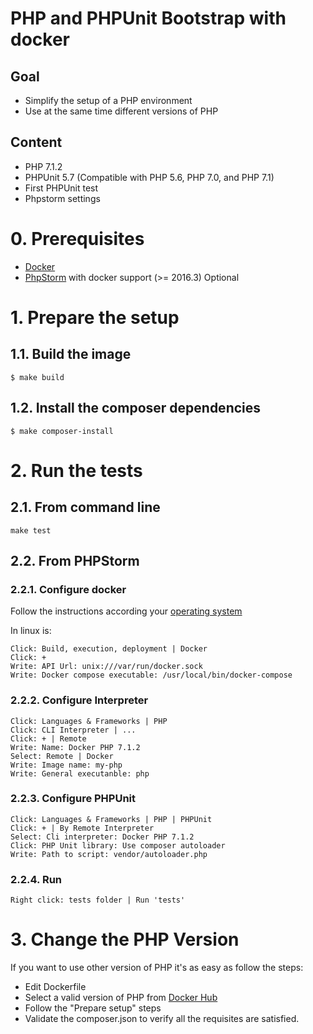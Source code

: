 # PHP and PHPUnit Bootstrap with docker

## Goal
- Simplify the setup of a PHP environment
- Use at the same time different versions of PHP 
## Content
- PHP 7.1.2
- PHPUnit 5.7 (Compatible with PHP 5.6, PHP 7.0, and PHP 7.1)
- First PHPUnit test
- Phpstorm settings

# 0. Prerequisites
- [Docker](https://docs.docker.com/engine/installation/)
- [PhpStorm](https://www.jetbrains.com/phpstorm/download) with docker support (>= 2016.3) Optional

# 1. Prepare the setup
## 1.1. Build the image
    $ make build
## 1.2. Install the composer dependencies
    $ make composer-install
# 2. Run the tests
## 2.1. From command line
    make test
## 2.2. From PHPStorm
### 2.2.1. Configure docker
Follow the instructions according your [operating system](https://blog.jetbrains.com/phpstorm/2015/10/docker-support-in-phpstorm/)

In linux is:

    Click: Build, execution, deployment | Docker
    Click: +
    Write: API Url: unix:///var/run/docker.sock
    Write: Docker compose executable: /usr/local/bin/docker-compose 
### 2.2.2. Configure Interpreter
    Click: Languages & Frameworks | PHP 
    Click: CLI Interpreter | ...
    Click: + | Remote
    Write: Name: Docker PHP 7.1.2
    Select: Remote | Docker
    Write: Image name: my-php
    Write: General executanble: php
### 2.2.3. Configure PHPUnit
    Click: Languages & Frameworks | PHP | PHPUnit 
    Click: + | By Remote Interpreter
    Select: Cli interpreter: Docker PHP 7.1.2
    Click: PHP Unit library: Use composer autoloader
    Write: Path to script: vendor/autoloader.php
### 2.2.4. Run
    Right click: tests folder | Run 'tests'
# 3. Change the PHP Version
If you want to use other version of PHP it's as easy as follow the steps:
- Edit Dockerfile
- Select a valid version of PHP from [Docker Hub](https://hub.docker.com/_/php/)
- Follow the "Prepare setup" steps
- Validate the composer.json to verify all the requisites are satisfied.